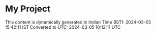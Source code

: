 # My Project

This content is dynamically generated in Indian Time (IST): 2024-03-05 15:42:11 IST
Converted to UTC: 2024-03-05 10:12:11 UTC
